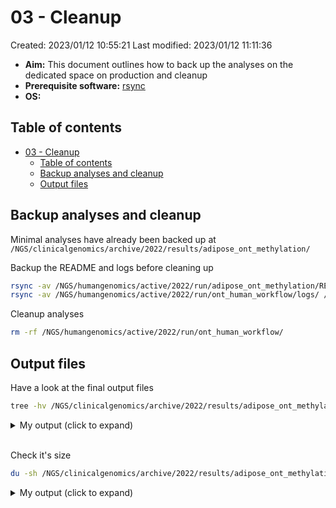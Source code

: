 # 03 - Cleanup

Created: 2023/01/12 10:55:21
Last modified: 2023/01/12 11:11:36

- **Aim:** This document outlines how to back up the analyses on the dedicated space on production and cleanup
- **Prerequisite software:** [rsync](https://rsync.samba.org/)
- **OS:**

## Table of contents

- [03 - Cleanup](#03---cleanup)
  - [Table of contents](#table-of-contents)
  - [Backup analyses and cleanup](#backup-analyses-and-cleanup)
  - [Output files](#output-files)

## Backup analyses and cleanup

Minimal analyses have already been backed up at `/NGS/clinicalgenomics/archive/2022/results/adipose_ont_methylation/`

Backup the README and logs before cleaning up

```bash
rsync -av /NGS/humangenomics/active/2022/run/adipose_ont_methylation/README.md /NGS/clinicalgenomics/archive/2022/results/adipose_ont_methylation/
rsync -av /NGS/humangenomics/active/2022/run/ont_human_workflow/logs/ /NGS/humangenomics/active/2022/run/adipose_ont_methylation/
```

Cleanup analyses

```bash
rm -rf /NGS/humangenomics/active/2022/run/ont_human_workflow/
```

## Output files

Have a look at the final output files

```bash
tree -hv /NGS/clinicalgenomics/archive/2022/results/adipose_ont_methylation/
```

<details><summary markdown="span">My output (click to expand)</summary>

```bash

```

</details>
<br/>

Check it's size

```bash
du -sh /NGS/clinicalgenomics/archive/2022/results/adipose_ont_methylation/
```

<details><summary markdown="span">My output (click to expand)</summary>

```bash

```

</details>
<br/>
